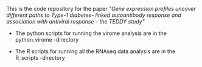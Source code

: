 This is the code repository for the paper *"Gene expression profiles uncover different paths to Type-1 diabetes- linked autoantibody response and association with antiviral response - the TEDDY study"*

- The python scripts for running the virome analysis are in the python_virome -directory
* The R scripts for running all the RNAseq data analysis are in the R_scripts -directory
